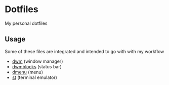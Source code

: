 # Dotfiles
My personal dotfiles

## Usage
Some of these files are integrated and intended to go with with my workflow
- [dwm](https://github.com/aymey/dwm) (window manager)
- [dwmblocks](https://github.com/aymey/dwmblocks) (status bar)
- [dmenu](https://github.com/aymey/dmenu) (menu)
- [st](https://github.com/aymey/st) (terminal emulator)
